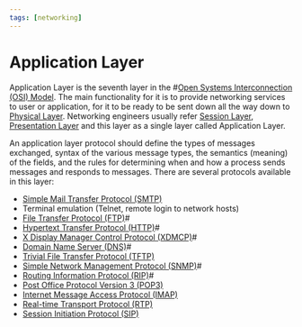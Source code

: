 ```yaml
---
tags: [networking]
---
```


# Application Layer

Application Layer is the seventh layer in the #[Open Systems Interconnection (OSI) Model](202206131632.md).
The main functionality for it is to provide networking services to user or
application, for it to be ready to be sent down all the way down to
[Physical Layer](202206131647.md). Networking engineers usually refer
[Session Layer](202206131849.md), [Presentation Layer](202206131853.md) and this
layer as a single layer called Application Layer.

An application layer protocol should define the types of messages exchanged,
syntax of the various message types, the semantics (meaning) of the fields, and
the rules for determining when and how a process sends messages and responds to
messages. There are several protocols available in this layer:
- [Simple Mail Transfer Protocol (SMTP)](202302251327.md)
- Terminal emulation (Telnet, remote login to network hosts)
- [File Transfer Protocol (FTP)](202210221515.md)#
- [Hypertext Transfer Protocol (HTTP)](202202211439.md)#
- [X Display Manager Control Protocol (XDMCP)](202205182136.md)#
- [Domain Name Server (DNS)](202209300947.md)#
- [Trivial File Transfer Protocol (TFTP)](202303021112.md)
- [Simple Network Management Protocol (SNMP)](202212211531.md)#
- [Routing Information Protocol (RIP)](202210160908.md)#
- [Post Office Protocol Version 3 (POP3)](202302251342.md)
- [Internet Message Access Protocol (IMAP)](202302251406.md)
- [Real-time Transport Protocol (RTP)](202304092140.md)
- [Session Initiation Protocol (SIP)](202302201856.md)
